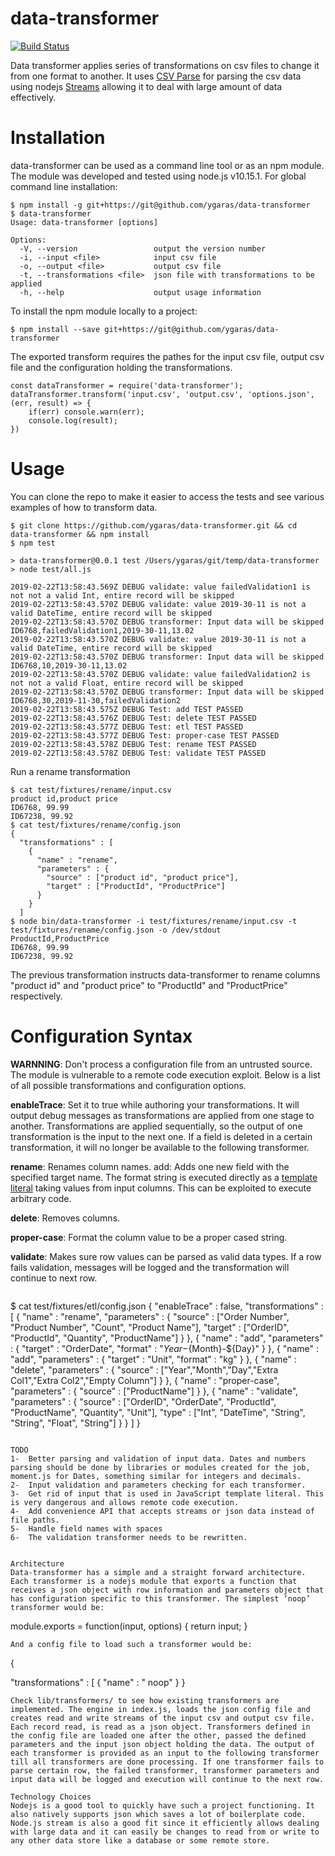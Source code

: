 # data-transformer


[![Build Status](https://travis-ci.com/ygaras/data-transformer.svg?branch=master)](https://travis-ci.com/ygaras/data-transformer)


Data transformer applies series of transformations on csv files to change it from one format to another. It uses [CSV Parse](https://github.com/adaltas/node-csv-parse) for parsing the csv data using nodejs [Streams](https://nodejs.org/api/stream.html) allowing it to deal with large amount of data effectively. 

# Installation
data-transformer can be used as a command line tool or as an npm module. The module was developed and tested using node.js v10.15.1. For global command line installation:

```
$ npm install -g git+https://git@github.com/ygaras/data-transformer
$ data-transformer 
Usage: data-transformer [options]

Options:
  -V, --version                 output the version number
  -i, --input <file>            input csv file
  -o, --output <file>           output csv file
  -t, --transformations <file>  json file with transformations to be applied
  -h, --help                    output usage information
```  
  
To install the npm module locally to a project:

```
$ npm install --save git+https://git@github.com/ygaras/data-transformer
```
The exported transform requires the pathes for the input csv file, output csv file and the configuration holding the transformations.
```
const dataTransformer = require('data-transformer');
dataTransformer.transform('input.csv', 'output.csv', 'options.json', (err, result) => {
    if(err) console.warn(err);
    console.log(result);
})
```

# Usage
You can clone the repo to make it easier to access the tests and see various examples of how to transform data.
```
$ git clone https://github.com/ygaras/data-transformer.git && cd  data-transformer && npm install
$ npm test

> data-transformer@0.0.1 test /Users/ygaras/git/temp/data-transformer
> node test/all.js

2019-02-22T13:58:43.569Z DEBUG validate: value failedValidation1 is not not a valid Int, entire record will be skipped
2019-02-22T13:58:43.570Z DEBUG validate: value 2019-30-11 is not a valid DateTime, entire record will be skipped
2019-02-22T13:58:43.570Z DEBUG transformer: Input data will be skipped ID6768,failedValidation1,2019-30-11,13.02
2019-02-22T13:58:43.570Z DEBUG validate: value 2019-30-11 is not a valid DateTime, entire record will be skipped
2019-02-22T13:58:43.570Z DEBUG transformer: Input data will be skipped ID6768,10,2019-30-11,13.02
2019-02-22T13:58:43.570Z DEBUG validate: value failedValidation2 is not not a valid Float, entire record will be skipped
2019-02-22T13:58:43.570Z DEBUG transformer: Input data will be skipped ID6768,30,2019-11-30,failedValidation2
2019-02-22T13:58:43.575Z DEBUG Test: add TEST PASSED
2019-02-22T13:58:43.576Z DEBUG Test: delete TEST PASSED
2019-02-22T13:58:43.577Z DEBUG Test: etl TEST PASSED
2019-02-22T13:58:43.577Z DEBUG Test: proper-case TEST PASSED
2019-02-22T13:58:43.578Z DEBUG Test: rename TEST PASSED
2019-02-22T13:58:43.578Z DEBUG Test: validate TEST PASSED
```
Run a rename transformation
```
$ cat test/fixtures/rename/input.csv
product id,product price
ID6768, 99.99
ID67238, 99.92
$ cat test/fixtures/rename/config.json 
{
  "transformations" : [
    {
      "name" : "rename",
      "parameters" : {
        "source" : ["product id", "product price"],
        "target" : ["ProductId", "ProductPrice"]
      }
    }
  ]
$ node bin/data-transformer -i test/fixtures/rename/input.csv -t test/fixtures/rename/config.json -o /dev/stdout
ProductId,ProductPrice
ID6768, 99.99
ID67238, 99.92
```
The previous transformation instructs data-transformer to rename columns "product id" and "product price" to "ProductId" and "ProductPrice" respectively. 

# Configuration Syntax
**WARNNING**: Don't process a configuration file from an untrusted source. The module is vulnerable to a remote code execution exploit. 
Below is a list of all possible transformations and configuration options.

**enableTrace**: Set it to true while authoring your transformations. It will output debug messages as transformations are applied from one stage to another. Transformations are applied sequentially, so the output of one transformation is the input to the next one. If a field is deleted in a certain transformation, it will no longer be available to the following transformer.

**rename**: Renames column names.
add: Adds one new field with the specified target name. The format string is executed directly as a [template literal](https://developer.mozilla.org/en-US/docs/Web/JavaScript/Reference/Template_literals) taking values from input columns. This can be exploited to execute arbitrary code.

**delete**: Removes columns.

**proper-case**: Format the column value to be a proper cased string.

**validate**: Makes sure row values can be parsed as valid data types. If a row fails validation, messages will be logged and the transformation will continue to next row.
```

```
$ cat test/fixtures/etl/config.json 
{
  "enableTrace" : false,
  "transformations" : [
    {
      "name" : "rename",
      "parameters" : {
        "source" : ["Order Number", "Product Number", "Count", "Product Name"],
        "target" : ["OrderID", "ProductId", "Quantity", "ProductName"]
      }
    },
    {
      "name" : "add",
      "parameters" : {
        "target" : "OrderDate",
        "format" : "${Year}-${Month}-${Day}"
      }
    },
    {
      "name" : "add",
      "parameters" : {
        "target" : "Unit",
        "format" : "kg"
      }
    },
    {
      "name" : "delete",
      "parameters" : {
        "source" : ["Year","Month","Day","Extra Col1","Extra Col2","Empty Column"]
      }
    },
    {
      "name" : "proper-case",
      "parameters" : {
        "source" : ["ProductName"]
      }
    },
    {
      "name" : "validate",
      "parameters" : {
        "source" : ["OrderID", "OrderDate", "ProductId", "ProductName", "Quantity", "Unit"],
        "type" : ["Int", "DateTime", "String", "String", "Float", "String"]
      }
    }
  ]
}
```

TODO
1-	Better parsing and validation of input data. Dates and numbers parsing should be done by libraries or modules created for the job, moment.js for Dates, something similar for integers and decimals.
2-	Input validation and parameters checking for each transformer.
3-	Get rid of input that is used in JavaScript template literal. This is very dangerous and allows remote code execution.
4-	Add convenience API that accepts streams or json data instead of file paths.
5-	Handle field names with spaces
6-	The validation transformer needs to be rewritten.


Architecture
Data-transformer has a simple and a straight forward architecture. Each transformer is a nodejs module that exports a function that receives a json object with row information and parameters object that has configuration specific to this transformer. The simplest ‘noop’ transformer would be:

```
module.exports = function(input, options) {
  return input;
}
```
And a config file to load such a transformer would be:
```
{

  "transformations" : [
    {
      "name" : " noop"
    }
}

```
Check lib/transformers/ to see how existing transformers are implemented. The engine in index.js, loads the json config file and creates read and write streams of the input csv and output csv file. Each record read, is read as a json object. Transformers defined in the config file are loaded one after the other, passed the defined parameters and the input json object holding the data. The output of each transformer is provided as an input to the following transformer till all transformers are done processing. If one transformer fails to parse certain row, the failed transformer, transformer parameters and input data will be logged and execution will continue to the next row.

Technology Choices
Nodejs is a good tool to quickly have such a project functioning. It also natively supports json which saves a lot of boilerplate code.  Node.js stream is also a good fit since it efficiently allows dealing with large data and it can easily be changes to read from or write to any other data store like a database or some remote store.



